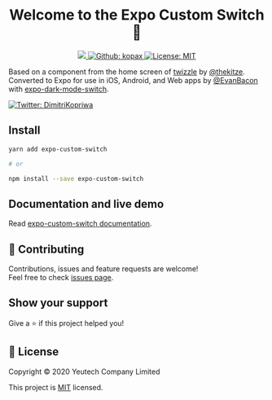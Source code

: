 <h1 align="center">Welcome to the Expo Custom Switch 👋</h1>

<p align="center">
  <a aria-label="made with expo" href="https://github.com/expo" target="_blank">
    <img src="https://img.shields.io/badge/MADE%20WITH%20EXPO-000.svg?style=for-the-badge&logo=expo&labelColor=4630eb&logoWidth=20">
  </a>
  <a href="https://github.com/kopax" aria-label="Follow Kopax on Github" target="_blank">
    <img alt="Github: kopax" src="https://img.shields.io/github/followers/kopax.svg?label=Follow&style=for-the-badge&logo=github&logoColor=FFFFFF&labelColor=24292e&logoWidth=20&color=lightgray" target="_blank" />
  </a>
  <a href="/LICENSE" target="_blank">
    <img alt="License: MIT" src="https://img.shields.io/badge/License-MIT-green.svg?style=for-the-badge" target="_blank" />
  </a>
</p>

Based on a component from the home screen of [twizzle](https://twizzle.app/) by [@thekitze](https://twitter.com/thekitze). Converted to Expo for use in iOS, Android, and Web apps by [@EvanBacon](https://twitter.com/baconbrix) with [expo-dark-mode-switch](https://github.com/EvanBacon/expo-dark-mode-switch).

<p>
  <a href="https://twitter.com/DimitriKopriwa" target="_blank">
    <img alt="Twitter: DimitriKopriwa" src="https://img.shields.io/twitter/follow/dimitrikopriwa.svg?style=for-the-badge&logo=TWITTER&logoColor=FFFFFF&labelColor=00aced&logoWidth=20&color=lightgray" target="_blank" />
  </a>
</p>

## Install

```sh
yarn add expo-custom-switch

# or

npm install --save expo-custom-switch
```

## Documentation and live demo

Read [expo-custom-switch documentation](https://yeutech-lab.github.io/expo-custom-switch).

## 🤝 Contributing

Contributions, issues and feature requests are welcome!<br />Feel free to check [issues page](https://github.com/yeutech-lab/expo-custom-switch/issues).

## Show your support

Give a ⭐️ if this project helped you!

## 📝 License

Copyright © 2020 Yeutech Company Limited

This project is [MIT](/LICENSE.md) licensed.
